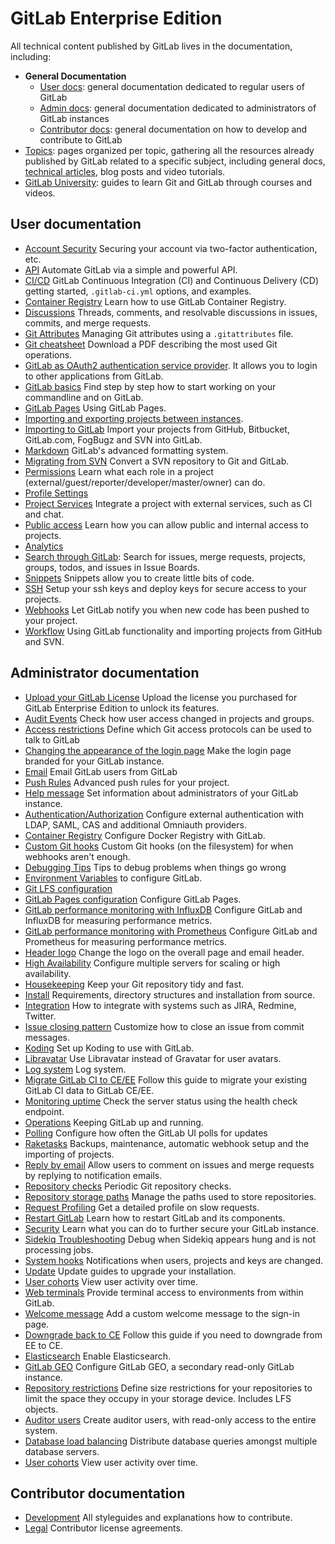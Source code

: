 # GitLab Enterprise Edition

All technical content published by GitLab lives in the documentation, including:

- **General Documentation**
  - [User docs](#user-documentation): general documentation dedicated to regular users of GitLab
  - [Admin docs](#administrator-documentation): general documentation dedicated to administrators of GitLab instances
  - [Contributor docs](#contributor-documentation): general documentation on how to develop and contribute to GitLab
- [Topics](topics/index.md): pages organized per topic, gathering all the
  resources already published by GitLab related to a specific subject, including
  general docs, [technical articles](development/writing_documentation.md#technical-articles),
  blog posts and video tutorials.
- [GitLab University](university/README.md): guides to learn Git and GitLab
  through courses and videos.

## User documentation

- [Account Security](user/profile/account/two_factor_authentication.md) Securing your account via two-factor authentication, etc.
- [API](api/README.md) Automate GitLab via a simple and powerful API.
- [CI/CD](ci/README.md) GitLab Continuous Integration (CI) and Continuous Delivery (CD) getting started, `.gitlab-ci.yml` options, and examples.
- [Container Registry](user/project/container_registry.md) Learn how to use GitLab Container Registry.
- [Discussions](user/discussions/index.md) Threads, comments, and resolvable discussions in issues, commits, and  merge requests.
- [Git Attributes](user/project/git_attributes.md) Managing Git attributes using a `.gitattributes` file.
- [Git cheatsheet](https://gitlab.com/gitlab-com/marketing/raw/master/design/print/git-cheatsheet/print-pdf/git-cheatsheet.pdf) Download a PDF describing the most used Git operations.
- [GitLab as OAuth2 authentication service provider](integration/oauth_provider.md). It allows you to login to other applications from GitLab.
- [GitLab basics](gitlab-basics/README.md) Find step by step how to start working on your commandline and on GitLab.
- [GitLab Pages](user/project/pages/index.md) Using GitLab Pages.
- [Importing and exporting projects between instances](user/project/settings/import_export.md).
- [Importing to GitLab](workflow/importing/README.md) Import your projects from GitHub, Bitbucket, GitLab.com, FogBugz and SVN into GitLab.
- [Markdown](user/markdown.md) GitLab's advanced formatting system.
- [Migrating from SVN](workflow/importing/migrating_from_svn.md) Convert a SVN repository to Git and GitLab.
- [Permissions](user/permissions.md) Learn what each role in a project (external/guest/reporter/developer/master/owner) can do.
- [Profile Settings](profile/README.md)
- [Project Services](user/project/integrations/project_services.md) Integrate a project with external services, such as CI and chat.
- [Public access](public_access/public_access.md) Learn how you can allow public and internal access to projects.
- [Analytics](analytics/README.md)
- [Search through GitLab](user/search/index.md): Search for issues, merge requests, projects, groups, todos, and issues in Issue Boards.
- [Snippets](user/snippets.md) Snippets allow you to create little bits of code.
- [SSH](ssh/README.md) Setup your ssh keys and deploy keys for secure access to your projects.
- [Webhooks](user/project/integrations/webhooks.md) Let GitLab notify you when new code has been pushed to your project.
- [Workflow](workflow/README.md) Using GitLab functionality and importing projects from GitHub and SVN.

## Administrator documentation

- [Upload your GitLab License](user/admin_area/license.md) Upload the license you purchased for GitLab Enterprise Edition to unlock its features.
- [Audit Events](administration/audit_events.md) Check how user access changed in projects and groups.
- [Access restrictions](user/admin_area/settings/visibility_and_access_controls.md#enabled-git-access-protocols) Define which Git access protocols can be used to talk to GitLab
- [Changing the appearance of the login page](customization/branded_login_page.md) Make the login page branded for your GitLab instance.
- [Email](tools/email.md) Email GitLab users from GitLab
- [Push Rules](push_rules/push_rules.md) Advanced push rules for your project.
- [Help message](customization/help_message.md) Set information about administrators of your GitLab instance.
- [Authentication/Authorization](administration/auth/README.md) Configure external authentication with LDAP, SAML, CAS and additional Omniauth providers.
- [Container Registry](administration/container_registry.md) Configure Docker Registry with GitLab.
- [Custom Git hooks](administration/custom_hooks.md) Custom Git hooks (on the filesystem) for when webhooks aren't enough.
- [Debugging Tips](administration/troubleshooting/debug.md) Tips to debug problems when things go wrong
- [Environment Variables](administration/environment_variables.md) to configure GitLab.
- [Git LFS configuration](workflow/lfs/lfs_administration.md)
- [GitLab Pages configuration](administration/pages/index.md) Configure GitLab Pages.
- [GitLab performance monitoring with InfluxDB](administration/monitoring/performance/introduction.md) Configure GitLab and InfluxDB for measuring performance metrics.
- [GitLab performance monitoring with Prometheus](administration/monitoring/prometheus/index.md) Configure GitLab and Prometheus for measuring performance metrics.
- [Header logo](customization/branded_page_and_email_header.md) Change the logo on the overall page and email header.
- [High Availability](administration/high_availability/README.md) Configure multiple servers for scaling or high availability.
- [Housekeeping](administration/housekeeping.md) Keep your Git repository tidy and fast.
- [Install](install/README.md) Requirements, directory structures and installation from source.
- [Integration](integration/README.md) How to integrate with systems such as JIRA, Redmine, Twitter.
- [Issue closing pattern](administration/issue_closing_pattern.md) Customize how to close an issue from commit messages.
- [Koding](administration/integration/koding.md) Set up Koding to use with GitLab.
- [Libravatar](customization/libravatar.md) Use Libravatar instead of Gravatar for user avatars.
- [Log system](administration/logs.md) Log system.
- [Migrate GitLab CI to CE/EE](migrate_ci_to_ce/README.md) Follow this guide to migrate your existing GitLab CI data to GitLab CE/EE.
- [Monitoring uptime](user/admin_area/monitoring/health_check.md) Check the server status using the health check endpoint.
- [Operations](administration/operations.md) Keeping GitLab up and running.
- [Polling](administration/polling.md) Configure how often the GitLab UI polls for updates
- [Raketasks](raketasks/README.md) Backups, maintenance, automatic webhook setup and the importing of projects.
- [Reply by email](administration/reply_by_email.md) Allow users to comment on issues and merge requests by replying to notification emails.
- [Repository checks](administration/repository_checks.md) Periodic Git repository checks.
- [Repository storage paths](administration/repository_storage_paths.md) Manage the paths used to store repositories.
- [Request Profiling](administration/monitoring/performance/request_profiling.md) Get a detailed profile on slow requests.
- [Restart GitLab](administration/restart_gitlab.md) Learn how to restart GitLab and its components.
- [Security](security/README.md) Learn what you can do to further secure your GitLab instance.
- [Sidekiq Troubleshooting](administration/troubleshooting/sidekiq.md) Debug when Sidekiq appears hung and is not processing jobs.
- [System hooks](system_hooks/system_hooks.md) Notifications when users, projects and keys are changed.
- [Update](update/README.md) Update guides to upgrade your installation.
- [User cohorts](user/admin_area/user_cohorts.md) View user activity over time.
- [Web terminals](administration/integration/terminal.md) Provide terminal access to environments from within GitLab.
- [Welcome message](customization/welcome_message.md) Add a custom welcome message to the sign-in page.
- [Downgrade back to CE](downgrade_ee_to_ce/README.md) Follow this guide if you need to downgrade from EE to CE.
- [Elasticsearch](integration/elasticsearch.md) Enable Elasticsearch.
- [GitLab GEO](gitlab-geo/README.md) Configure GitLab GEO, a secondary read-only GitLab instance.
- [Repository restrictions](user/admin_area/settings/account_and_limit_settings.md#repository-size-limit) Define size restrictions for your repositories to limit the space they occupy in your storage device. Includes LFS objects.
- [Auditor users](administration/auditor_users.md) Create auditor users, with read-only access to the entire system.
- [Database load balancing](administration/database_load_balancing.md) Distribute database queries amongst multiple database servers.
- [User cohorts](user/admin_area/user_cohorts.md) View user activity over time.

## Contributor documentation

- [Development](development/README.md) All styleguides and explanations how to contribute.
- [Legal](legal/README.md) Contributor license agreements.
